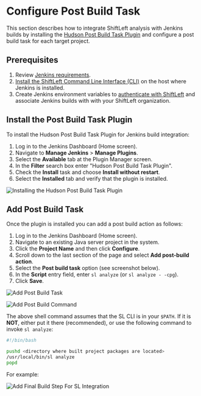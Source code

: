 # Configure Post Build Task

This section describes how to integrate ShiftLeft analysis with Jenkins builds by installing the [Hudson Post Build Task Plugin](https://plugins.jenkins.io/postbuild-task) and configure a post build task for each target project.

## Prerequisites

1. Review [Jenkins requirements](integrating-jenkins-builds.md).
2. [Install the ShiftLeft Command Line Interface (CLI)](../../../using-cli/install-cli.md) on the host where Jenkins is installed.
3. Create Jenkins environment variables to [authenticate with ShiftLeft](../../../using-cli/authenticating.md) and associate Jenkins builds with with your ShiftLeft organization.

## Install the Post Build Task Plugin

To install the Hudson Post Build Task Plugin for Jenkins build integration:

1. Log in to the Jenkins Dashboard (Home screen).
2. Navigate to **Manage Jenkins** > **Manage Plugins**.
3. Select the **Available** tab at the Plugin Manager screen.
4. In the **Filter** search box enter "Hudson Post Build Task Plugin".
5. Check the **Install** task and choose **Install without restart**.
6. Select the **Installed** tab and verify that the plugin is installed.

![Installing the Hudson Post Build Task Plugin](../img/jenkins-hudson-plugin.png)

## Add Post Build Task

Once the plugin is installed you can add a post build action as follows:

1. Log in to the Jenkins Dashboard (Home screen).
2. Navigate to an existing Java server project in the system.
3. Click the **Project Name** and then click **Configure**.
4. Scroll down to the last section of the page and select **Add post-build action**.  
5. Select the **Post build task** option (see screenshot below). 
6. In the **Script** entry field, enter `sl analyze` (or `sl analyze - -cpg`).
7. Click **Save**.

![Add Post Build Task](../img/jenkins-add-post-build-task.png)

![Add Post Build Command](../img/analyze-post-build.png)

The above shell command assumes that the SL CLI is in your `$PATH`. If it is **NOT**, either put it there (recommended), or use the following command to invoke `sl analyze`:

```bash
#!/bin/bash

pushd <directory where built project packages are located>
/usr/local/bin/sl analyze
popd
```

For example:

![Add Final Build Step For SL Integration](../img/jenkins-execute-2.png)
